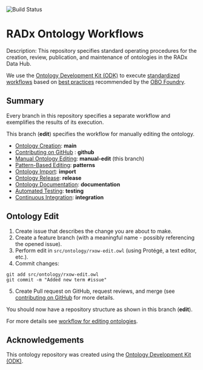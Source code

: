 
![Build Status](https://github.com/ckindermann/radx-ontology-workflows/actions/workflows/qc.yml/badge.svg)
# RADx Ontology Workflows

Description: This repository specifies standard operating procedures for the creation, review, publication, and maintenance of ontologies in the RADx Data Hub.

We use the [Ontology Development Kit (ODK)](https://github.com/INCATools/ontology-development-kit) to execute [standardized workflows](https://doi.org/10.1093/database/baac087) based on [best practices](https://obofoundry.org/principles/fp-000-summary.html) recommended by the [OBO Foundry](https://obofoundry.org/).

## Summary  

Every branch in this repository specifies a separate workflow and exemplifies the results of its execution.

This branch (**edit**) specifies the workflow for manually editing the ontology.

- [Ontology Creation](https://github.com/ckindermann/radx-ontology-workflows?tab=readme-ov-file#ontology-creation): **main** 
- [Contributing on GitHub](https://github.com/ckindermann/radx-ontology-workflows/tree/github) : **github**
- [Manual Ontology Editing](https://github.com/ckindermann/radx-ontology-workflows/tree/edit): **manual-edit** (this branch)
- [Pattern-Based Editing](https://github.com/ckindermann/radx-ontology-workflows/tree/patterns): **patterns**
- [Ontology Import](https://github.com/ckindermann/radx-ontology-workflows/tree/import): **import**
- [Ontology Release](https://github.com/ckindermann/radx-ontology-workflows/tree/release): **release**
- [Ontology Documentation](https://github.com/ckindermann/radx-ontology-workflows/tree/documentation): **documentation**
- [Automated Testing](https://github.com/ckindermann/radx-ontology-workflows/tree/testing): **testing**
- [Continuous Integration](https://github.com/ckindermann/radx-ontology-workflows/tree/integration): **integration**

## Ontology Edit

1. Create issue that describes the change you are about to make.
2. Create a feature branch (with a meaningful name - possibly referencing the opened issue).
3. Perform edit in `src/ontology/rxow-edit.owl` (using Protégé, a text editor, etc.).
4. Commit changes: 
```
git add src/ontology/rxow-edit.owl
git commit -m "Added new term #issue"
```
5. Create Pull request on GitHub, request reviews, and merge (see [contributing on GitHub](https://github.com/bmir-radx/radx-ontology-workflows/tree/github) for more details.

You should now have a repository structure as shown in this branch (**edit**).

For more details see [workflow for editing ontologies](https://ckindermann.github.io/radx-ontology-workflows/odk-workflows/EditorsWorkflow/).

## Acknowledgements

This ontology repository was created using the [Ontology Development Kit (ODK)](https://github.com/INCATools/ontology-development-kit).
